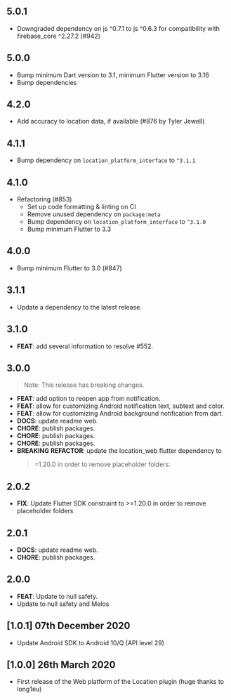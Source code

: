 ## 5.0.1

- Downgraded dependency on js ^0.7.1 to js ^0.6.3 for compatibility with
  firebase_core ^2.27.2 (#942)

## 5.0.0

- Bump minimum Dart version to 3.1, minimum Flutter version to 3.16
- Bump dependencies

## 4.2.0

- Add accuracy to location data, if available (#876 by Tyler Jewell)

## 4.1.1

- Bump dependency on `location_platform_interface` to `^3.1.1`

## 4.1.0

- Refactoring (#853)
  - Set up code formatting & linting on CI
  - Remove unused dependency on `package:meta`
  - Bump dependency on `location_platform_interface` to `^3.1.0`
  - Bump minimum Flutter to 3.3

## 4.0.0

- Bump minimum Flutter to 3.0 (#847)

## 3.1.1

- Update a dependency to the latest release.

## 3.1.0

- **FEAT**: add several information to resolve #552.

## 3.0.0

> Note: This release has breaking changes.

- **FEAT**: add option to reopen app from notification.
- **FEAT**: allow for customizing Android notification text, subtext and color.
- **FEAT**: allow for customizing Android background notification from dart.
- **DOCS**: update readme web.
- **CHORE**: publish packages.
- **CHORE**: publish packages.
- **CHORE**: publish packages.
- **BREAKING** **REFACTOR**: update the location_web flutter dependency to
  > =1.20.0 in order to remove placeholder folders.

## 2.0.2

- **FIX**: Update Flutter SDK constraint to >=1.20.0 in order to remove
  placeholder folders

## 2.0.1

- **DOCS**: update readme web.
- **CHORE**: publish packages.

## 2.0.0

- **FEAT**: Update to null safety.
- Update to null safety and Melos

## [1.0.1] 07th December 2020

- Update Android SDK to Android 10/Q (API level 29)

## [1.0.0] 26th March 2020

- First release of the Web platform of the Location plugin (huge thanks to
  long1eu)
